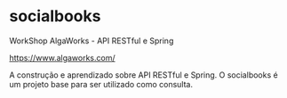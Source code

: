 # socialbooks
WorkShop AlgaWorks - API RESTful e Spring

https://www.algaworks.com/

A construção e aprendizado sobre API RESTful e Spring. O socialbooks é um projeto base para ser utilizado como consulta.
